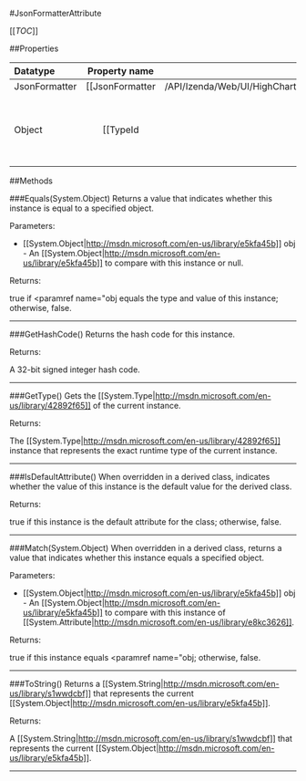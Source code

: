#JsonFormatterAttribute

[[_TOC_]]

##Properties

|Datatype|Property name|Property description|Default Value|
|:-------|:----------:|:-----------------:|:-----------:|
|JsonFormatter|[[JsonFormatter|/API/Izenda/Web/UI/HighCharts/Attributes/CodeSamples/Izenda_Web_UI_HighCharts_Attributes_JsonFormatterAttribute_JsonFormatter]]||null|
|Object|[[TypeId|http://msdn.microsoft.com/en-us/library/sa1bf03e]]|When implemented in a derived class, gets a unique identifier for this [[System.Attribute|http://msdn.microsoft.com/en-us/library/e8kc3626]].|null|


##Methods

###Equals(System.Object)
 Returns a value that indicates whether this instance is equal to a specified object. 

Parameters: 

* [[System.Object|http://msdn.microsoft.com/en-us/library/e5kfa45b]] obj  - An [[System.Object|http://msdn.microsoft.com/en-us/library/e5kfa45b]] to compare with this instance or null.





Returns:

true if <paramref name="obj equals the type and value of this instance; otherwise, false. 


---


###GetHashCode()
 Returns the hash code for this instance. 





Returns:

 A 32-bit signed integer hash code. 


---


###GetType()
Gets the [[System.Type|http://msdn.microsoft.com/en-us/library/42892f65]] of the current instance.





Returns:

The [[System.Type|http://msdn.microsoft.com/en-us/library/42892f65]] instance that represents the exact runtime type of the current instance.


---


###IsDefaultAttribute()
 When overridden in a derived class, indicates whether the value of this instance is the default value for the derived class. 





Returns:

true if this instance is the default attribute for the class; otherwise, false. 


---


###Match(System.Object)
 When overridden in a derived class, returns a value that indicates whether this instance equals a specified object. 

Parameters: 

* [[System.Object|http://msdn.microsoft.com/en-us/library/e5kfa45b]] obj  - An [[System.Object|http://msdn.microsoft.com/en-us/library/e5kfa45b]] to compare with this instance of [[System.Attribute|http://msdn.microsoft.com/en-us/library/e8kc3626]].





Returns:

true if this instance equals <paramref name="obj; otherwise, false. 


---


###ToString()
Returns a [[System.String|http://msdn.microsoft.com/en-us/library/s1wwdcbf]] that represents the current [[System.Object|http://msdn.microsoft.com/en-us/library/e5kfa45b]].





Returns:

A [[System.String|http://msdn.microsoft.com/en-us/library/s1wwdcbf]] that represents the current [[System.Object|http://msdn.microsoft.com/en-us/library/e5kfa45b]].


---


